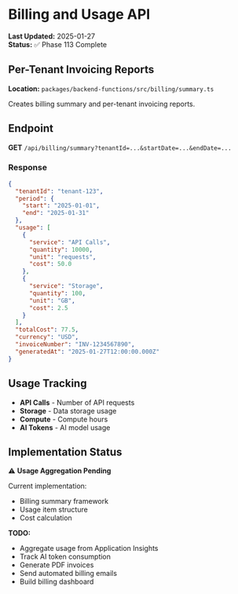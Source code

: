 # Billing and Usage API

**Last Updated:** 2025-01-27  
**Status:** ✅ Phase 113 Complete

## Per-Tenant Invoicing Reports

**Location:** `packages/backend-functions/src/billing/summary.ts`

Creates billing summary and per-tenant invoicing reports.

## Endpoint

**GET** `/api/billing/summary?tenantId=...&startDate=...&endDate=...`

### Response

```json
{
  "tenantId": "tenant-123",
  "period": {
    "start": "2025-01-01",
    "end": "2025-01-31"
  },
  "usage": [
    {
      "service": "API Calls",
      "quantity": 10000,
      "unit": "requests",
      "cost": 50.0
    },
    {
      "service": "Storage",
      "quantity": 100,
      "unit": "GB",
      "cost": 2.5
    }
  ],
  "totalCost": 77.5,
  "currency": "USD",
  "invoiceNumber": "INV-1234567890",
  "generatedAt": "2025-01-27T12:00:00.000Z"
}
```

## Usage Tracking

- **API Calls** - Number of API requests
- **Storage** - Data storage usage
- **Compute** - Compute hours
- **AI Tokens** - AI model usage

## Implementation Status

⚠️ **Usage Aggregation Pending**

Current implementation:

- Billing summary framework
- Usage item structure
- Cost calculation

**TODO:**

- Aggregate usage from Application Insights
- Track AI token consumption
- Generate PDF invoices
- Send automated billing emails
- Build billing dashboard
